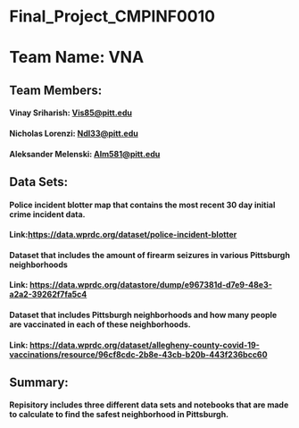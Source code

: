 # Final_Project_CMPINF0010

# Team Name: VNA

## Team Members:

#### Vinay Sriharish: Vis85@pitt.edu

#### Nicholas Lorenzi: Ndl33@pitt.edu

#### Aleksander Melenski: Alm581@pitt.edu

## Data Sets:

#### Police incident blotter map that contains the most recent 30 day initial crime incident data.
#### Link:https://data.wprdc.org/dataset/police-incident-blotter

#### Dataset that includes the amount of firearm seizures in various Pittsburgh neighborhoods
#### Link:  https://data.wprdc.org/datastore/dump/e967381d-d7e9-48e3-a2a2-39262f7fa5c4

#### Dataset that includes Pittsburgh neighborhoods and how many people are vaccinated in each of these neighborhoods.
#### Link: https://data.wprdc.org/dataset/allegheny-county-covid-19-vaccinations/resource/96cf8cdc-2b8e-43cb-b20b-443f236bcc60

## Summary:

#### Repisitory includes three different data sets and notebooks that are made to calculate to find the safest neighborhood in Pittsburgh.

